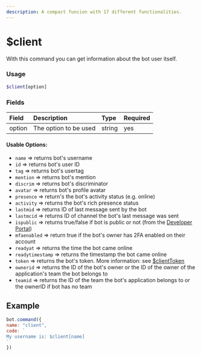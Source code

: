 ```yaml
---
description: A compact funcion with 17 different functionalities.
---
```


# $client

With this command you can get information about the bot user itself.

### Usage 
```php
$client[option]
```

### Fields

| Field | Description | Type | Required |
| :--- | :--- | :--- | :--- |
| option | The option to be used | string | yes |

#### Usable Options:

* `name` =&gt; returns bot's username
* `id` =&gt; returns bot's user ID
* `tag` =&gt; returns bot's usertag 
* `mention` =&gt; returns bot's mention 
* `discrim` =&gt; returns bot's discriminator
* `avatar` =&gt; returns bot's profile avatar
* `presence` =&gt; return's the bot's activity status \(e.g. online\)
* `activity` =&gt; returns the bot's rich presence status
* `lastmid` =&gt; returns ID of last message sent by the bot
* `lastmcid` =&gt; returns ID of channel the bot's last message was sent
* `ispublic` =&gt; returns true/false if bot is public or not \(from the [Developer Portal](https://discord.com/developers/applications/)\)
* `mfaenabled` =&gt; return true if the bot's owner has 2FA enabled on their account
* `readyat` =&gt; returns the time the bot came online
* `readytimestamp` =&gt; returns the timestamp the bot came online
* `token` =&gt; returns the bot's token. More information: see [$clientToken](usdclienttoken.md)
* `ownerid` =&gt; returns the ID of the bot's owner or the ID of the owner of the application's team the bot belongs to
* `teamid` =&gt; returns the ID of the team the bot's application belongs to or the ownerID if bot has no team

## Example

```javascript
bot.command({
name: "client",
code: `
My username is: $client[name]
`
})
```

